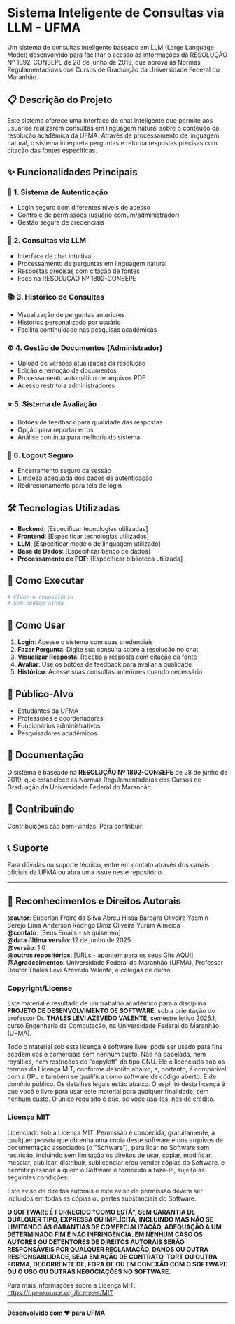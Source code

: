 # Sistema Inteligente de Consultas via LLM - UFMA

Um sistema de consultas inteligente baseado em LLM (Large Language Model) desenvolvido para facilitar o acesso às informações da RESOLUÇÃO Nº 1892-CONSEPE de 28 de junho de 2019, que aprova as Normas Regulamentadoras dos Cursos de Graduação da Universidade Federal do Maranhão.

## 📋 Descrição do Projeto

Este sistema oferece uma interface de chat inteligente que permite aos usuários realizarem consultas em linguagem natural sobre o conteúdo da resolução acadêmica da UFMA. Através de processamento de linguagem natural, o sistema interpreta perguntas e retorna respostas precisas com citação das fontes específicas.

## ✨ Funcionalidades Principais

### 🔐 1. Sistema de Autenticação
- Login seguro com diferentes níveis de acesso
- Controle de permissões (usuário comum/administrador)
- Gestão segura de credenciais

### 💬 2. Consultas via LLM
- Interface de chat intuitiva
- Processamento de perguntas em linguagem natural
- Respostas precisas com citação de fontes
- Foco na RESOLUÇÃO Nº 1892-CONSEPE

### 📚 3. Histórico de Consultas
- Visualização de perguntas anteriores
- Histórico personalizado por usuário
- Facilita continuidade nas pesquisas acadêmicas

### ⚙️ 4. Gestão de Documentos (Administrador)
- Upload de versões atualizadas da resolução
- Edição e remoção de documentos
- Processamento automático de arquivos PDF
- Acesso restrito a administradores

### ⭐ 5. Sistema de Avaliação
- Botões de feedback para qualidade das respostas
- Opção para reportar erros
- Análise contínua para melhoria do sistema

### 🚪 6. Logout Seguro
- Encerramento seguro da sessão
- Limpeza adequada dos dados de autenticação
- Redirecionamento para tela de login

## 🛠️ Tecnologias Utilizadas

- **Backend**: [Especificar tecnologias utilizadas]
- **Frontend**: [Especificar tecnologias utilizadas]
- **LLM**: [Especificar modelo de linguagem utilizado]
- **Base de Dados**: [Especificar banco de dados]
- **Processamento de PDF**: [Especificar biblioteca utilizada]

## 🚀 Como Executar

```bash
# Clone o repositório
# Sem codigo ainda
```

## 📖 Como Usar

1. **Login**: Acesse o sistema com suas credenciais
2. **Fazer Pergunta**: Digite sua consulta sobre a resolução no chat
3. **Visualizar Resposta**: Receba a resposta com citação da fonte
4. **Avaliar**: Use os botões de feedback para avaliar a qualidade
5. **Histórico**: Acesse suas consultas anteriores quando necessário

## 🎯 Público-Alvo

- Estudantes da UFMA
- Professores e coordenadores
- Funcionários administrativos
- Pesquisadores acadêmicos

## 📄 Documentação

O sistema é baseado na **RESOLUÇÃO Nº 1892-CONSEPE** de 28 de junho de 2019, que estabelece as Normas Regulamentadoras dos Cursos de Graduação da Universidade Federal do Maranhão.

## 🤝 Contribuindo

Contribuições são bem-vindas! Para contribuir:

## 📞 Suporte

Para dúvidas ou suporte técnico, entre em contato através dos canais oficiais da UFMA ou abra uma issue neste repositório.

---

## 📝 Reconhecimentos e Direitos Autorais

**@autor**: Euderlan Freire da Silva Abreu
            Hissa Bárbara Oliveira
            Yasmin Serejo Lima
            Anderson Rodrigo Diniz Oliveira
            Yuram Almeida        
**@contato**: [Seus Emails - se quiserem]  
**@data última versão**: 12 de junho de 2025  
**@versão**: 1.0  
**@outros repositórios**: [URLs - apontem para os seus Gits AQUI]  
**@Agradecimentos**: Universidade Federal do Maranhão (UFMA), Professor Doutor Thales Levi Azevedo Valente, e colegas de curso.

### Copyright/License

Este material é resultado de um trabalho acadêmico para a disciplina **PROJETO DE DESENVOLVIMENTO DE SOFTWARE**, sob a orientação do professor Dr. **THALES LEVI AZEVEDO VALENTE**, semestre letivo 2025.1, curso Engenharia da Computação, na Universidade Federal do Maranhão (UFMA). 

Todo o material sob esta licença é software livre: pode ser usado para fins acadêmicos e comerciais sem nenhum custo. Não há papelada, nem royalties, nem restrições de "copyleft" do tipo GNU. Ele é licenciado sob os termos da Licença MIT, conforme descrito abaixo, e, portanto, é compatível com a GPL e também se qualifica como software de código aberto. É de domínio público. Os detalhes legais estão abaixo. O espírito desta licença é que você é livre para usar este material para qualquer finalidade, sem nenhum custo. O único requisito é que, se você usá-los, nos dê crédito.

### Licença MIT

Licenciado sob a Licença MIT. Permissão é concedida, gratuitamente, a qualquer pessoa que obtenha uma cópia deste software e dos arquivos de documentação associados (o "Software"), para lidar no Software sem restrição, incluindo sem limitação os direitos de usar, copiar, modificar, mesclar, publicar, distribuir, sublicenciar e/ou vender cópias do Software, e permitir pessoas a quem o Software é fornecido a fazê-lo, sujeito às seguintes condições:

Este aviso de direitos autorais e este aviso de permissão devem ser incluídos em todas as cópias ou partes substanciais do Software.

**O SOFTWARE É FORNECIDO "COMO ESTÁ", SEM GARANTIA DE QUALQUER TIPO, EXPRESSA OU IMPLÍCITA, INCLUINDO MAS NÃO SE LIMITANDO ÀS GARANTIAS DE COMERCIALIZAÇÃO, ADEQUAÇÃO A UM DETERMINADO FIM E NÃO INFRINGÊNCIA. EM NENHUM CASO OS AUTORES OU DETENTORES DE DIREITOS AUTORAIS SERÃO RESPONSÁVEIS POR QUALQUER RECLAMAÇÃO, DANOS OU OUTRA RESPONSABILIDADE, SEJA EM AÇÃO DE CONTRATO, TORT OU OUTRA FORMA, DECORRENTE DE, FORA DE OU EM CONEXÃO COM O SOFTWARE OU O USO OU OUTRAS NEGOCIAÇÕES NO SOFTWARE.**

Para mais informações sobre a Licença MIT: https://opensource.org/licenses/MIT

---

**Desenvolvido com ❤️ para UFMA**
